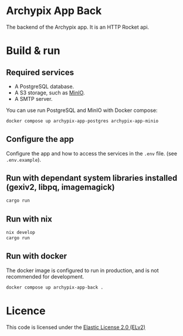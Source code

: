 # Archypix App Back

The backend of the Archypix app.
It is an HTTP Rocket api.

# Build & run

## Required services

- A PostgreSQL database.
- A S3 storage, such as [MinIO](https://min.io/).
- A SMTP server.

You can use run PostgreSQL and MinIO with Docker compose:

```bash
docker compose up archypix-app-postgres archypix-app-minio
```

## Configure the app

Configure the app and how to access the services in the `.env` file. (see `.env.example`).

## Run with dependant system libraries installed (gexiv2, libpq, imagemagick)
```bash
cargo run
```

## Run with nix

```bash
nix develop
cargo run
```

## Run with docker

The docker image is configured to run in production, and is not recommended for development.

```bash
docker compose up archypix-app-back .
```

# Licence
This code is licensed under the [Elastic License 2.0 (ELv2)](https://www.elastic.co/licensing/elastic-license)
